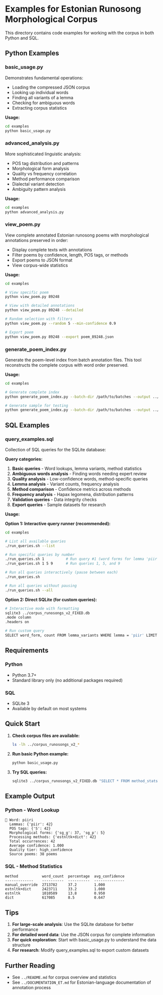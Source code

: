 # Examples for Estonian Runosong Morphological Corpus

This directory contains code examples for working with the corpus in both Python and SQL.

## Python Examples

### basic_usage.py

Demonstrates fundamental operations:
- Loading the compressed JSON corpus
- Looking up individual words
- Finding all variants of a lemma
- Checking for ambiguous words
- Extracting corpus statistics

**Usage:**
```bash
cd examples
python basic_usage.py
```

### advanced_analysis.py

More sophisticated linguistic analysis:
- POS tag distribution and patterns
- Morphological form analysis
- Quality vs frequency correlation
- Method performance comparison
- Dialectal variant detection
- Ambiguity pattern analysis

**Usage:**
```bash
cd examples
python advanced_analysis.py
```

### view_poem.py 

View complete annotated Estonian runosong poems with morphological annotations preserved in order:
- Display complete texts with annotations
- Filter poems by confidence, length, POS tags, or methods
- Export poems to JSON format
- View corpus-wide statistics

**Usage:**
```bash
cd examples

# View specific poem
python view_poem.py 89248

# View with detailed annotations
python view_poem.py 89248 --detailed

# Random selection with filters
python view_poem.py --random 5 --min-confidence 0.9

# Export poem
python view_poem.py 89248 --export poem_89248.json
```

### generate_poem_index.py 

Generate the poem-level index from batch annotation files. This tool reconstructs the complete corpus with word order preserved.

**Usage:**
```bash
cd examples

# Generate complete index
python generate_poem_index.py --batch-dir /path/to/batches --output ../poems_index.json.gz

# Generate sample for testing
python generate_poem_index.py --batch-dir /path/to/batches --output ../sample.json.gz --sample 10
```

## SQL Examples

### query_examples.sql

Collection of SQL queries for the SQLite database:

**Query categories:**
1. **Basic queries** - Word lookups, lemma variants, method statistics
2. **Ambiguous words analysis** - Finding words needing expert review
3. **Quality analysis** - Low-confidence words, method-specific queries
4. **Lemma analysis** - Variant counts, frequency analysis
5. **Method comparison** - Confidence metrics across methods
6. **Frequency analysis** - Hapax legomena, distribution patterns
7. **Validation queries** - Data integrity checks
8. **Export queries** - Sample datasets for research

**Usage:**

**Option 1: Interactive query runner (recommended):**
```bash
cd examples

# List all available queries
./run_queries.sh --list

# Run specific queries by number
./run_queries.sh 1          # Run query #1 (word forms for lemma 'piir')
./run_queries.sh 1 5 9      # Run queries 1, 5, and 9

# Run all queries interactively (pause between each)
./run_queries.sh

# Run all queries without pausing
./run_queries.sh --all
```

**Option 2: Direct SQLite (for custom queries):**
```bash
# Interactive mode with formatting
sqlite3 ../corpus_runosongs_v2_FIXED.db
.mode column
.headers on

# Run custom query
SELECT word_form, count FROM lemma_variants WHERE lemma = 'piir' LIMIT 10;
```

## Requirements

### Python
- Python 3.7+
- Standard library only (no additional packages required)

### SQL
- SQLite 3
- Available by default on most systems

## Quick Start

1. **Check corpus files are available:**
   ```bash
   ls -lh ../corpus_runosongs_v2_*
   ```

2. **Run basic Python example:**
   ```bash
   python basic_usage.py
   ```

3. **Try SQL queries:**
   ```bash
   sqlite3 ../corpus_runosongs_v2_FIXED.db "SELECT * FROM method_stats;"
   ```

## Example Output

### Python - Word Lookup
```
📝 Word: piiri
  Lemmas: {'piir': 42}
  POS tags: {'S': 42}
  Morphological forms: {'sg_g': 37, 'sg_p': 5}
  Processing methods: {'estnltk+dict': 42}
  Total occurrences: 42
  Average confidence: 1.000
  Quality tier: high_confidence
  Source poems: 38 poems
```

### SQL - Method Statistics
```
method           word_count  percentage  avg_confidence
-------------    ----------  ----------  --------------
manual_override  2713782     37.2        1.000
estnltk+dict     2423711     33.2        1.000
estnltk          1010589     13.8        0.950
dict             617085      8.5         0.647
```

## Tips

1. **For large-scale analysis**: Use the SQLite database for better performance
2. **For detailed word data**: Use the JSON corpus for complete information
3. **For quick exploration**: Start with basic_usage.py to understand the data structure
4. **For research**: Modify query_examples.sql to export custom datasets

## Further Reading

- See `../README.md` for corpus overview and statistics
- See `../DOCUMENTATION_ET.md` for Estonian-language documentation of annotation process

